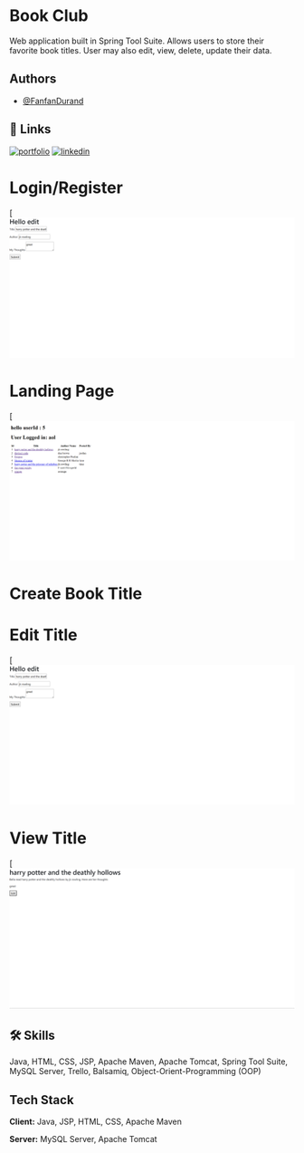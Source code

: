 # Book Club

Web application built in Spring Tool Suite. Allows users to store their favorite book titles. User may also edit, view, delete, update their data.


## Authors

- [@FanfanDurand](https://github.com/durand90)


## 🔗 Links
[![portfolio](https://img.shields.io/badge/my_portfolio-000?style=for-the-badge&logo=ko-fi&logoColor=white)](https://durand90.github.io/)
[![linkedin](https://img.shields.io/badge/linkedin-0A66C2?style=for-the-badge&logo=linkedin&logoColor=white)](https://www.linkedin.com/in/fanfan-durand/)

# Login/Register

[![portfolio](src/Screenshot%202023-07-12%20155718.png)


# Landing Page

[![portfolio](src/Screenshot%202023-07-12%20155659.png)


# Create Book Title

# Edit Title

[![portfolio](src/Screenshot%202023-07-12%20155718.png)


# View Title

[![portfolio](src/Screenshot%202023-07-12%20155710.png)

## 🛠 Skills
Java, HTML, CSS, JSP, Apache Maven, Apache Tomcat, Spring Tool Suite, MySQL Server, Trello, Balsamiq, Object-Orient-Programming (OOP)


## Tech Stack

**Client:** Java, JSP, HTML, CSS, Apache Maven

**Server:** MySQL Server, Apache Tomcat
